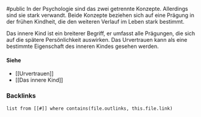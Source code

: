 #public
In der Psychologie sind das zwei getrennte Konzepte. Allerdings sind sie stark verwandt. Beide Konzepte beziehen sich auf eine Prägung in der frühen Kindheit, die den weiteren Verlauf im Leben stark bestimmt.

Das innere Kind ist ein breiterer Begriff, er umfasst alle Prägungen, die sich auf die spätere Persönlichkeit auswirken. 
Das Urvertrauen kann als eine bestimmte Eigenschaft des inneren Kindes gesehen werden. 

#### Siehe
- [[Urvertrauen]]
- [[Das innere Kind]]


### Backlinks
```dataview 
list from [[#]] where contains(file.outlinks, this.file.link)
```


